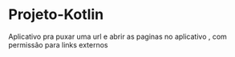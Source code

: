 # Projeto-Kotlin
Aplicativo pra puxar uma url e abrir as paginas no aplicativo , com permissão para links externos
